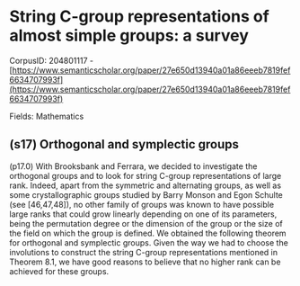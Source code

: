 # String C-group representations of almost simple groups: a survey

CorpusID: 204801117 - [https://www.semanticscholar.org/paper/27e650d13940a01a86eeeb7819fef6634707993f](https://www.semanticscholar.org/paper/27e650d13940a01a86eeeb7819fef6634707993f)

Fields: Mathematics

## (s17) Orthogonal and symplectic groups
(p17.0) With Brooksbank and Ferrara, we decided to investigate the orthogonal groups and to look for string C-group representations of large rank. Indeed, apart from the symmetric and alternating groups, as well as some crystallographic groups studied by Barry Monson and Egon Schulte (see [46,47,48]), no other family of groups was known to have possible large ranks that could grow linearly depending on one of its parameters, being the permutation degree or the dimension of the group or the size of the field on which the group is defined. We obtained the following theorem for orthogonal and symplectic groups. Given the way we had to choose the involutions to construct the string C-group representations mentioned in Theorem 8.1, we have good reasons to believe that no higher rank can be achieved for these groups.
